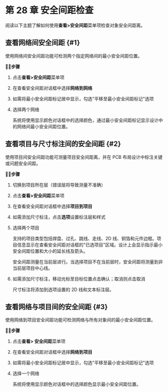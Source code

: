 # 第 28 章 安全间距检查

阅读以下主题了解如何使用**查看>安全间距**菜单项检查对象安全间距离。

## 查看网络间安全间距 \{#1}

使用网络间安全间距功能可检测两个指定网络间的最小安全间距位置。

🏃‍♂️‍**步骤**

1. 点击**查看>安全间距**菜单项

2. 在查看安全间距对话框中选择**网络到网络**

3. 如需将最小安全间距标记居中显示，勾选"平移至最小安全间距标记"选项

4. 选择两个网络

   系统将使用显示颜色对话框中的选择颜色，通过最小安全间距标记显示设计中的网络间最小安全间距位置。

## 查看项目与尺寸标注间的安全间距 \{#2}

使用项目间安全间距功能可测量项目安全间距离，并在 PCB 布局设计中标注关键或问题安全间距。

🏃‍♂️‍**步骤**

1. 切换到项目所在层（错误层将导致测量不准确）

2. 点击**查看>安全间距**菜单项

3. 在查看安全间距对话框中选择**项目到项目**

4. 如需添加尺寸标注，点击**选项**设置标注层和样式

5. 选择两个项目

   支持的项目类型包括焊盘、过孔、跳线、走线、2D 线、铜箔和元件边框。项目信息显示在查看安全间距对话框的"已选项目"区域。设计上会显示指示最小安全间距位置和大小的延长线及箭头。

   安全间距测量在当前层进行。当选择项目不在当前层时，安全间距将测量到非当前层项目中心线。

6. 如需添加尺寸标注，移动光标至目标位置点击确认；取消则点击取消

   尺寸标注将添加到选项设置的 2D 线和文本标注层。

## 查看网络与项目间的安全间距 \{#3}

使用网络到项目安全间距功能可检测网络与所有对象间的最小安全间距位置。

🏃‍♂️‍**步骤**

1. 点击**查看> 安全间距**菜单项

2. 在查看安全间距对话框中选择**网络到项目**

3. 如需将最小安全间距标记居中显示，勾选"平移至最小安全间距标记"选项

4. 选择一个网络

   系统将使用显示颜色对话框中的选择颜色显示最小安全间距位置。